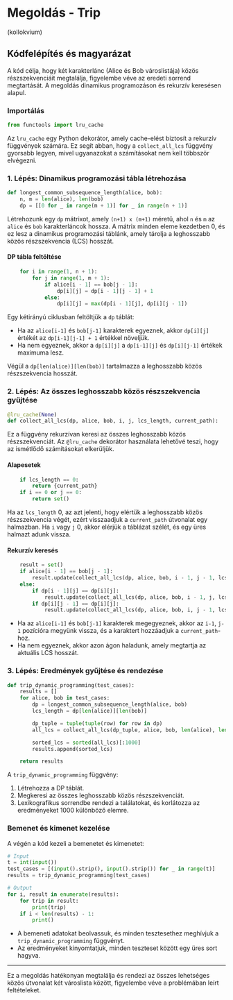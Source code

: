
# Megoldás - Trip
(kollokvium)

## Kódfelépítés és magyarázat

A kód célja, hogy két karakterlánc (Alice és Bob városlistája) közös részszekvenciáit megtalálja, figyelembe véve az eredeti sorrend megtartását. A megoldás dinamikus programozáson és rekurzív keresésen alapul.

### Importálás

```python
from functools import lru_cache
```

Az `lru_cache` egy Python dekorátor, amely cache-elést biztosít a rekurzív függvények számára. Ez segít abban, hogy a `collect_all_lcs` függvény gyorsabb legyen, mivel ugyanazokat a számításokat nem kell többször elvégezni.

### 1. Lépés: Dinamikus programozási tábla létrehozása

```python
def longest_common_subsequence_length(alice, bob):
    n, m = len(alice), len(bob)
    dp = [[0 for _ in range(m + 1)] for _ in range(n + 1)]
```

Létrehozunk egy `dp` mátrixot, amely `(n+1) x (m+1)` méretű, ahol `n` és `m` az `alice` és `bob` karakterláncok hossza. A mátrix minden eleme kezdetben 0, és ez lesz a dinamikus programozási táblánk, amely tárolja a leghosszabb közös részszekvencia (LCS) hosszát.

#### DP tábla feltöltése

```python
    for i in range(1, n + 1):
        for j in range(1, m + 1):
            if alice[i - 1] == bob[j - 1]:
                dp[i][j] = dp[i - 1][j - 1] + 1
            else:
                dp[i][j] = max(dp[i - 1][j], dp[i][j - 1])
```

Egy kétirányú ciklusban feltöltjük a `dp` táblát:
- Ha az `alice[i-1]` és `bob[j-1]` karakterek egyeznek, akkor `dp[i][j]` értékét az `dp[i-1][j-1] + 1` értékkel növeljük.
- Ha nem egyeznek, akkor a `dp[i][j]` a `dp[i-1][j]` és `dp[i][j-1]` értékek maximuma lesz.

Végül a `dp[len(alice)][len(bob)]` tartalmazza a leghosszabb közös részszekvencia hosszát.

### 2. Lépés: Az összes leghosszabb közös részszekvencia gyűjtése

```python
@lru_cache(None)
def collect_all_lcs(dp, alice, bob, i, j, lcs_length, current_path):
```

Ez a függvény rekurzívan keresi az összes leghosszabb közös részszekvenciát. Az `@lru_cache` dekorátor használata lehetővé teszi, hogy az ismétlődő számításokat elkerüljük.

#### Alapesetek

```python
    if lcs_length == 0:
        return {current_path}
    if i == 0 or j == 0:
        return set()
```

Ha az `lcs_length` 0, az azt jelenti, hogy elértük a leghosszabb közös részszekvencia végét, ezért visszaadjuk a `current_path` útvonalat egy halmazban. Ha `i` vagy `j` 0, akkor elérjük a táblázat szélét, és egy üres halmazt adunk vissza.

#### Rekurzív keresés

```python
    result = set()
    if alice[i - 1] == bob[j - 1]:
        result.update(collect_all_lcs(dp, alice, bob, i - 1, j - 1, lcs_length - 1, alice[i - 1] + current_path))
    else:
        if dp[i - 1][j] == dp[i][j]:
            result.update(collect_all_lcs(dp, alice, bob, i - 1, j, lcs_length, current_path))
        if dp[i][j - 1] == dp[i][j]:
            result.update(collect_all_lcs(dp, alice, bob, i, j - 1, lcs_length, current_path))
```

- Ha az `alice[i-1]` és `bob[j-1]` karakterek megegyeznek, akkor az `i-1`, `j-1` pozícióra megyünk vissza, és a karaktert hozzáadjuk a `current_path`-hoz.
- Ha nem egyeznek, akkor azon ágon haladunk, amely megtartja az aktuális LCS hosszát.

### 3. Lépés: Eredmények gyűjtése és rendezése

```python
def trip_dynamic_programming(test_cases):
    results = []
    for alice, bob in test_cases:
        dp = longest_common_subsequence_length(alice, bob)
        lcs_length = dp[len(alice)][len(bob)]

        dp_tuple = tuple(tuple(row) for row in dp)
        all_lcs = collect_all_lcs(dp_tuple, alice, bob, len(alice), len(bob), lcs_length, "")

        sorted_lcs = sorted(all_lcs)[:1000]
        results.append(sorted_lcs)

    return results
```

A `trip_dynamic_programming` függvény:
1. Létrehozza a DP táblát.
2. Megkeresi az összes leghosszabb közös részszekvenciát.
3. Lexikografikus sorrendbe rendezi a találatokat, és korlátozza az eredményeket 1000 különböző elemre.

### Bemenet és kimenet kezelése

A végén a kód kezeli a bemenetet és kimenetet:

```python
# Input 
t = int(input())
test_cases = [(input().strip(), input().strip()) for _ in range(t)]
results = trip_dynamic_programming(test_cases)

# Output 
for i, result in enumerate(results):
    for trip in result:
        print(trip)
    if i < len(results) - 1:
        print()
```

- A bemeneti adatokat beolvassuk, és minden tesztesethez meghívjuk a `trip_dynamic_programming` függvényt.
- Az eredményeket kinyomtatjuk, minden teszteset között egy üres sort hagyva.

---

Ez a megoldás hatékonyan megtalálja és rendezi az összes lehetséges közös útvonalat két városlista között, figyelembe véve a problémában leírt feltételeket.
